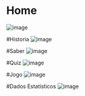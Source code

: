 # Home

![image](https://user-images.githubusercontent.com/88322749/223160684-01009e37-b4eb-4af1-b70e-d66cc8a497c4.png)


#Historia
![image](https://user-images.githubusercontent.com/88322749/223160819-adfd9951-466a-4c23-9f70-ec4c854c87e3.png)

#Saber
![image](https://user-images.githubusercontent.com/88322749/223160944-41ccc414-eb8d-4338-a8d7-e1478137bbef.png)

#Quiz
![image](https://user-images.githubusercontent.com/88322749/223161088-9d0fd022-ebc2-4e73-83de-1bbfdfa913d0.png)

#Jogo
![image](https://user-images.githubusercontent.com/88322749/223161176-c9beb27c-2f47-4d2c-b2f3-12bb6a9f4564.png)

#Dados Estatísticos 
![image](https://user-images.githubusercontent.com/88322749/223161428-94890884-49cc-42de-9bd2-d9b56ab4017a.png)

